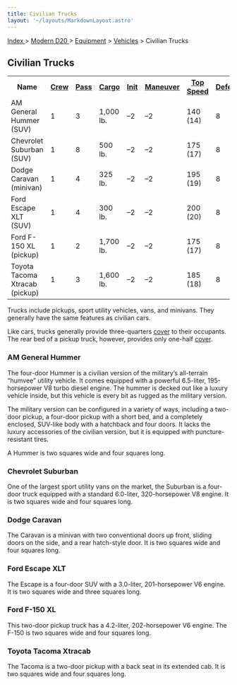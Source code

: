 ```yaml
---
title: Civilian Trucks
layout: '~/layouts/MarkdownLayout.astro'
---
```


[ Index ](/) > [ Modern D20 ](/modern.d20.srd) > [Equipment](/modern.d20.srd/equipment) > [Vehicles](/modern.d20.srd/equipment/equipment.vehicles) > Civilian Trucks

## Civilian Trucks


<table> <tr> <th>Name</th> <th><a href="/modern.d20.srd/equipment/equipment.vehicles">Crew</a></th> <th><a href="/modern.d20.srd/equipment/equipment.vehicles">Pass</a></th> <th><a href="/modern.d20.srd/equipment/equipment.vehicles">Cargo</a></th> <th><a href="/modern.d20.srd/equipment/equipment.vehicles">Init</a></th> <th><a href="/modern.d20.srd/equipment/equipment.vehicles">Maneuver</a></th> <th><a href="/modern.d20.srd/equipment/equipment.vehicles">Top Speed</a></th> <th><a href="/modern.d20.srd/equipment/equipment.vehicles">Defense</a></th> <th><a href="/modern.d20.srd/equipment/equipment.vehicles">Hardness</a></th> <th><a href="/modern.d20.srd/equipment/equipment.vehicles">Hit Points</a></th> <th><a href="/modern.d20.srd/equipment/equipment.vehicles">Size</a></th> <th><a href="/modern.d20.srd/equipment/equipment.vehicles">Purchase DC</a></th> <th><a href="/modern.d20.srd/equipment/equipment.vehicles">Restriction</a></th> </tr> <tr><td> AM General Hummer (SUV)</td><td> 1</td><td> 3</td><td> 1,000 lb.</td><td> –2</td><td> –2</td><td> 140 (14)</td><td> 8</td><td> 5</td><td> 38</td><td> H</td><td> 34</td><td> Lic (+1) </td></tr> <tr><td> Chevrolet Suburban (SUV)</td><td> 1</td><td> 8</td><td> 500 lb.</td><td> –2</td><td> –2</td><td> 175 (17)</td><td> 8</td><td> 5</td><td> 38</td><td> H</td><td> 30</td><td> Lic (+1) </td></tr> <tr><td> Dodge Caravan (minivan)</td><td> 1</td><td> 4</td><td> 325 lb.</td><td> –2</td><td> –2</td><td> 195 (19)</td><td> 8</td><td> 5</td><td> 34</td><td> H</td><td> 28</td><td> Lic (+1) </td></tr> <tr><td> Ford Escape XLT (SUV)</td><td> 1</td><td> 4</td><td> 300 lb.</td><td> –2</td><td> –2</td><td> 200 (20)</td><td> 8</td><td> 5</td><td> 32</td><td> H</td><td> 29</td><td> Lic (+1) </td></tr> <tr><td> Ford F-150 XL (pickup)</td><td> 1</td><td> 2</td><td> 1,700 lb.</td><td> –2</td><td> –2</td><td> 175 (17)</td><td> 8</td><td> 5</td><td> 36</td><td> H</td><td> 28</td><td> Lic (+1) </td></tr> <tr><td> Toyota Tacoma Xtracab (pickup)</td><td> 1</td><td> 3</td><td> 1,600 lb.</td><td> –2</td><td> –2</td><td> 185 (18)</td><td> 8</td><td> 5</td><td> 34</td><td> H</td><td> 27</td><td> Lic (+1) </td></tr></table>



Trucks include pickups, sport utility vehicles, vans, and minivans. They
generally have the same features as civilian cars.

Like cars, trucks generally provide three-quarters
[cover](/modern.d20.srd/combat/cover) to their occupants. The rear bed of a
pickup truck, however, provides only one-half
[cover](/modern.d20.srd/combat/cover).

### AM General Hummer

The four-door Hummer is a civilian version of the military’s all-terrain
“humvee” utility vehicle. It comes equipped with a powerful 6.5-liter,
195-horsepower V8 turbo diesel engine. The hummer is decked out like a luxury
vehicle inside, but this vehicle is every bit as rugged as the military
version.

The military version can be configured in a variety of ways, including a two-
door pickup, a four-door pickup with a short bed, and a completely enclosed,
SUV-like body with a hatchback and four doors. It lacks the luxury accessories
of the civilian version, but it is equipped with puncture-resistant tires.

A Hummer is two squares wide and four squares long.

### Chevrolet Suburban

One of the largest sport utility vans on the market, the Suburban is a four-
door truck equipped with a standard 6.0-liter, 320-horsepower V8 engine. It is
two squares wide and four squares long.

### Dodge Caravan

The Caravan is a minivan with two conventional doors up front, sliding doors
on the side, and a rear hatch-style door. It is two squares wide and four
squares long.

### Ford Escape XLT

The Escape is a four-door SUV with a 3.0-liter, 201-horsepower V6 engine. It
is two squares wide and three squares long.

### Ford F-150 XL

This two-door pickup truck has a 4.2-liter, 202-horsepower V6 engine. The
F-150 is two squares wide and four squares long.

### Toyota Tacoma Xtracab

The Tacoma is a two-door pickup with a back seat in its extended cab. It is
two squares wide and four squares long.

